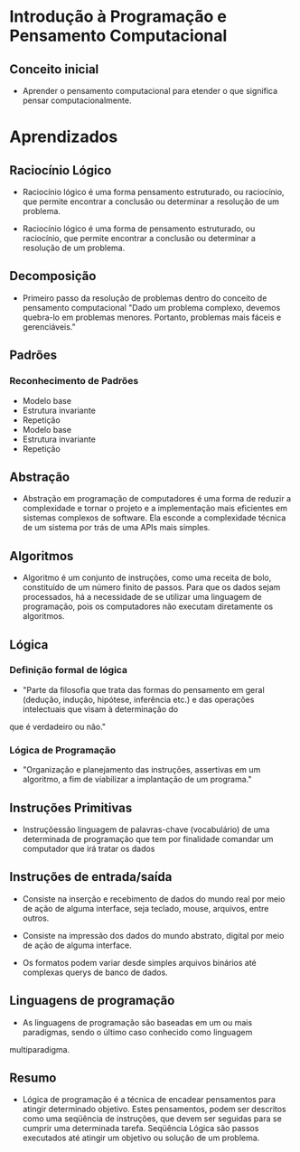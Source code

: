 # Introdução à Programação e Pensamento Computacional

## Conceito inicial 

- Aprender o pensamento computacional para etender o que significa pensar computacionalmente.

# Aprendizados 

## Raciocínio Lógico

- Raciocínio lógico é uma forma
pensamento estruturado, ou raciocínio, que permite encontrar a conclusão ou determinar a resolução
de um problema.

- Raciocínio lógico é uma forma
de pensamento estruturado, ou raciocínio,
que permite encontrar a conclusão ou determinar a resolução
de um problema.

## Decomposição

- Primeiro passo da resolução de problemas dentro do conceito
de pensamento computacional
"Dado um problema complexo, devemos quebra-lo
em problemas menores. Portanto, problemas
mais fáceis e gerenciáveis."

## Padrões

### Reconhecimento de Padrões 

- Modelo base
- Estrutura invariante
- Repetição
- Modelo base
- Estrutura invariante
- Repetição


## Abstração

- Abstração em programação de computadores é uma forma de reduzir a complexidade e tornar o projeto e a implementação mais eficientes em sistemas complexos de software. Ela esconde a complexidade técnica de um sistema por trás de uma APIs mais simples.


## Algoritmos

- Algoritmo é um conjunto de instruções, como uma receita de bolo, constituído de um número finito de passos. Para que os dados sejam processados, há a necessidade de se utilizar uma linguagem de programação, pois os computadores não executam diretamente os algoritmos.

## Lógica

### Definição formal de lógica

- "Parte da filosofia que trata das formas do pensamento
em geral (dedução, indução, hipótese, inferência etc.) e
das operações intelectuais que visam à determinação do

que é verdadeiro ou não."

### Lógica de Programação

- "Organização e planejamento das instruções, assertivas em
um algoritmo, a fim de viabilizar a implantação de
um programa."

## Instruções Primitivas

- Instruçõessão linguagem de palavras-chave (vocabulário) de
uma determinada de programação que tem por finalidade
comandar um computador que irá tratar os dados

## Instruções de entrada/saída

- Consiste na inserção e recebimento de dados do mundo real
por meio de ação de alguma interface, seja teclado, mouse,
arquivos, entre outros.

- Consiste na impressão dos dados do mundo abstrato, digital por
meio de ação de alguma interface.

- Os formatos podem variar desde simples arquivos binários
até complexas querys de banco de dados.

## Linguagens de programação

- As linguagens de programação são baseadas em um ou mais
paradigmas, sendo o último caso conhecido como linguagem

multiparadigma.

## Resumo

- Lógica de programação é a técnica de encadear pensamentos para atingir determinado objetivo. Estes pensamentos, podem ser descritos como uma seqüência de instruções, que devem ser seguidas para se cumprir uma determinada tarefa. Seqüência Lógica são passos executados até atingir um objetivo ou solução de um problema.